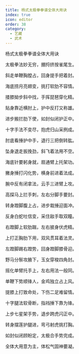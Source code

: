 ```yaml
---
title: 杨式太极拳拳谱全体大用诀
index: true
icon: editor
order: 38
category:
  - 艺藏
  - 武术
---
```


杨式太极拳拳谱全体大用诀  

太极拳法妙无穷，掤捋挤按雀尾生。  

斜走单鞭胸膛占，回身提手把着封。  

海底捞月亮翅变，挑打软肋不容情。  

搂膝拗步斜中找，手挥琵琶穿化精。  

贴身靠近横肘上，护中反打又称雄。  

进步搬拦肋下使，如封似闭护正中。  

十字手法不变尽，抱虎归山采挒成。  

肘底看捶护中手，退行三把倒转肱。  

坠身退走扳挽劲，斜飞着法用不空。  

海底针要躬身就，扇通臂上托架功。  

撇身捶打闪化势，横身前进着法成。  

腕中反有闭拿法，云手三进臂上攻。  

高探马上拦手刺，左右分脚手要封。  

转身蹬脚腹上占，进步栽捶迎面冲。  

反身白蛇吐信变，采住敌手取双瞳。  

右蹬脚上软肋踹，左右披身伏虎精。  

上打正胸肋下用，双风贯耳着法灵。  

左蹬脚踢右蹬势，回身蹬脚膝骨迎。  

野马分鬃攻腋下，玉女穿梭四角封。  

摇化单臂托手上，左右用法一般同。  

单鞭下势顺锋人，金鸡独立占上风。  

提膝上打致命处，下伤二足难留情。  

十字腿法软骨断，指裆捶下靠为锋。  

上步七星架手势，退步跨虎闪正中。  

转身摆莲护腿进，弯弓射虎挑打胸。  

如封似闭顾盼定，太极合手势完成。  

全体大用意为主，体松气固神要凝。  
